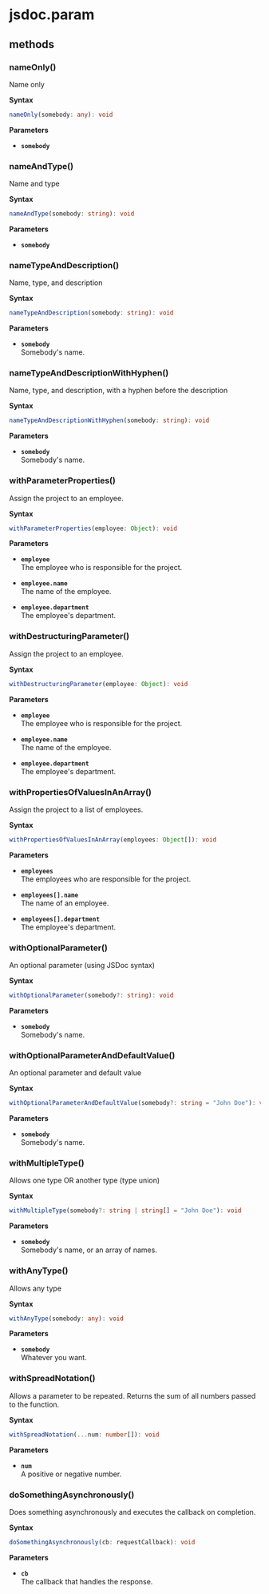 # jsdoc.param

## methods

### nameOnly()

Name only

**Syntax**

```ts
nameOnly(somebody: any): void
```

**Parameters**

- **`somebody`**

### nameAndType()

Name and type

**Syntax**

```ts
nameAndType(somebody: string): void
```

**Parameters**

- **`somebody`**

### nameTypeAndDescription()

Name, type, and description

**Syntax**

```ts
nameTypeAndDescription(somebody: string): void
```

**Parameters**

- **`somebody`**<br>
  Somebody's name.

### nameTypeAndDescriptionWithHyphen()

Name, type, and description, with a hyphen before the description

**Syntax**

```ts
nameTypeAndDescriptionWithHyphen(somebody: string): void
```

**Parameters**

- **`somebody`**<br>
  Somebody's name.

### withParameterProperties()

Assign the project to an employee.

**Syntax**

```ts
withParameterProperties(employee: Object): void
```

**Parameters**

- **`employee`**<br>
  The employee who is responsible for the project.

- **`employee.name`**<br>
  The name of the employee.

- **`employee.department`**<br>
  The employee's department.

### withDestructuringParameter()

Assign the project to an employee.

**Syntax**

```ts
withDestructuringParameter(employee: Object): void
```

**Parameters**

- **`employee`**<br>
  The employee who is responsible for the project.

- **`employee.name`**<br>
  The name of the employee.

- **`employee.department`**<br>
  The employee's department.

### withPropertiesOfValuesInAnArray()

Assign the project to a list of employees.

**Syntax**

```ts
withPropertiesOfValuesInAnArray(employees: Object[]): void
```

**Parameters**

- **`employees`**<br>
  The employees who are responsible for the project.

- **`employees[].name`**<br>
  The name of an employee.

- **`employees[].department`**<br>
  The employee's department.

### withOptionalParameter()

An optional parameter (using JSDoc syntax)

**Syntax**

```ts
withOptionalParameter(somebody?: string): void
```

**Parameters**

- **`somebody`**<br>
  Somebody's name.

### withOptionalParameterAndDefaultValue()

An optional parameter and default value

**Syntax**

```ts
withOptionalParameterAndDefaultValue(somebody?: string = "John Doe"): void
```

**Parameters**

- **`somebody`**<br>
  Somebody's name.

### withMultipleType()

Allows one type OR another type (type union)

**Syntax**

```ts
withMultipleType(somebody?: string | string[] = "John Doe"): void
```

**Parameters**

- **`somebody`**<br>
  Somebody's name, or an array of names.

### withAnyType()

Allows any type

**Syntax**

```ts
withAnyType(somebody: any): void
```

**Parameters**

- **`somebody`**<br>
  Whatever you want.

### withSpreadNotation()

Allows a parameter to be repeated.
Returns the sum of all numbers passed to the function.

**Syntax**

```ts
withSpreadNotation(...num: number[]): void
```

**Parameters**

- **`num`**<br>
  A positive or negative number.

### doSomethingAsynchronously()

Does something asynchronously and executes the callback on completion.

**Syntax**

```ts
doSomethingAsynchronously(cb: requestCallback): void
```

**Parameters**

- **`cb`**<br>
  The callback that handles the response.

